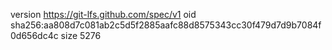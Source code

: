 version https://git-lfs.github.com/spec/v1
oid sha256:aa808d7c081ab2c5d5f2885aafc88d8575343cc30f479d7d9b7084f0d656dc4c
size 5276
